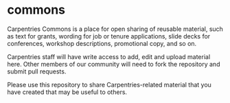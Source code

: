 # commons
Carpentries Commons is a place for open sharing of reusable material, such as text for grants, wording for job or tenure applications, slide decks for conferences, workshop descriptions, promotional copy, and so on.

Carpentries staff will have write access to add, edit and upload material here. Other members of our community will need to fork the repository and submit pull requests.

Please use this repository to share Carpentries-related material that you have created that may be useful to others.
